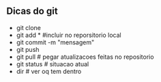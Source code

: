 
## Dicas do **git**
- git clone <URL DO GITHUB>
- git add * #incluir no reporsitorio local
- git commit -m "mensagem"
- git push 
- git pull # pegar atualizacoes feitas no repositorio
- git status # situacao atual
- dir # ver oq tem dentro
